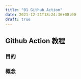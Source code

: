 ```yaml
---
title: "01 Github Action"
date: 2021-12-21T18:24:36+08:00
draft: true
---
```

## Github Action 教程

### 目的

### 概念


